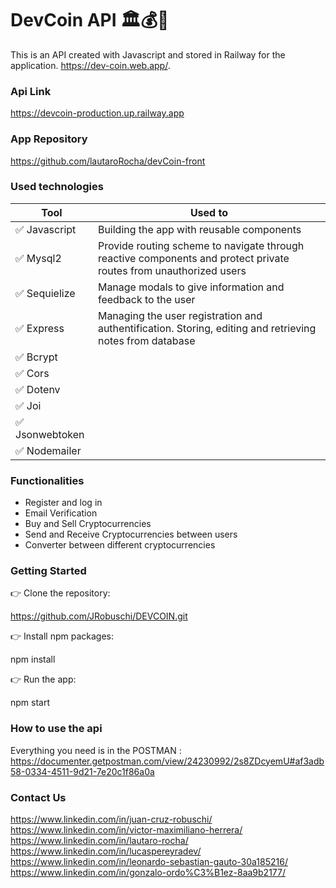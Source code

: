 # DevCoin API 🏛️💰💱

This is an API created with Javascript and stored in Railway for the application. https://dev-coin.web.app/.

### Api Link

https://devcoin-production.up.railway.app

### App Repository

https://github.com/lautaroRocha/devCoin-front

### Used technologies

| Tool            | Used to                                                                                                           |
| --------------- | ----------------------------------------------------------------------------------------------------------------- |
| ✅ Javascript   | Building the app with reusable components                                                                         |
| ✅ Mysql2       | Provide routing scheme to navigate through reactive components and protect private routes from unauthorized users |
| ✅ Sequielize   | Manage modals to give information and feedback to the user                                                        |
| ✅ Express      | Managing the user registration and authentification. Storing, editing and retrieving notes from database          |
| ✅ Bcrypt       |                                                                                                                   |
| ✅ Cors         |                                                                                                                   |
| ✅ Dotenv       |                                                                                                                   |
| ✅ Joi          |                                                                                                                   |
| ✅ Jsonwebtoken |                                                                                                                   |
| ✅ Nodemailer   |                                                                                                                   |

### Functionalities

- Register and log in
- Email Verification
- Buy and Sell Cryptocurrencies
- Send and Receive Cryptocurrencies between users
- Converter between different cryptocurrencies

### Getting Started

👉 Clone the repository:

https://github.com/JRobuschi/DEVCOIN.git

👉 Install npm packages:

npm install

👉 Run the app:

npm start

### How to use the api

Everything you need is in the POSTMAN :
https://documenter.getpostman.com/view/24230992/2s8ZDcyemU#af3adb58-0334-4511-9d21-7e20c1f86a0a

### Contact Us

https://www.linkedin.com/in/juan-cruz-robuschi/
https://www.linkedin.com/in/victor-maximiliano-herrera/
https://www.linkedin.com/in/lautaro-rocha/
https://www.linkedin.com/in/lucaspereyradev/
https://www.linkedin.com/in/leonardo-sebastian-gauto-30a185216/
https://www.linkedin.com/in/gonzalo-ordo%C3%B1ez-8aa9b2177/
